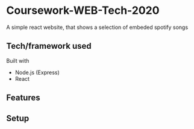 # Coursework-WEB-Tech-2020
A simple react website, that shows a selection of embeded spotify songs

## Tech/framework used

Built with
*  Node.js (Express)
*  React

## Features

## Setup

